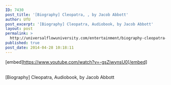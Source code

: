```yaml
---
ID: 7430
post_title: '[Biography] Cleopatra, , by Jacob Abbott'
author: UfU
post_excerpt: '[Biography] Cleopatra, Audiobook, by Jacob Abbott'
layout: post
permalink: >
  http://universalflowuniversity.com/entertainment/biography-cleopatra-by-jacob-abbott/
published: true
post_date: 2014-04-28 10:18:11
---
```

[embed]https://www.youtube.com/watch?v=-gsZiwynsU0[/embed]</br></br>
<p>[Biography] Cleopatra, Audiobook, by Jacob Abbott</p>